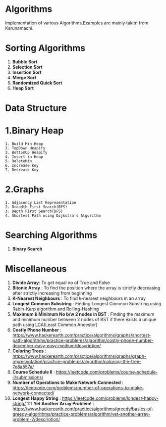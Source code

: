 # Algorithms
Implementation of various Algorithms.Examples are mainly taken from Karunamachi.

Sorting Algorithms
=====================================
1. **Bubble Sort**
2. **Selection Sort**
3. **Insertion Sort**
4. **Merge Sort**
5. **Randomized Quick Sort**
6. **Heap Sort**

Data Structure
=====================================
1.**Binary Heap**
=====================================
	1. Build Min Heap
	2. TopDown Heapify
	3. BottomUp Heapify
	4. Insert in Heap
	5. DeleteMin
	6. Increase Key
	7. Decrease Key

2.**Graphs**
=====================================
	1. Adjacency List Representation
	2. Breadth First Search(BFS)
	3. Depth First Search(DFS)
	4. Shortest Path using Dijkstra's Algorithm

Searching Algorithms
=====================================
1. **Binary Search**


Miscellaneous
=====================================
1. **Divide Array**: To get equal no of True and False
2. **Bitonic Array** : To find the position where the array is strictly decreasing after strictly increasing from beginning
3. **K-Nearest Neighbours** : To find k-nearest neighbours in an array
4. **Longest Common Substring** : Finding Longest Common Substring using Rabin-Karp algorithm and Rolling-Hashing
5. **Maximum & Minimum No b/w 2 nodes in BST** : Finding the maximum and minimum number between 2 nodes of BST if there exists a unique path using LCA(Least Common Ancestor)
6. **Costly Phone Number** : https://www.hackerearth.com/practice/algorithms/graphs/shortest-path-algorithms/practice-problems/algorithm/costly-phone-number-december-easy-easy-medium/description/
7. **Coloring Trees** : https://www.hackerearth.com/practice/algorithms/graphs/graph-representation/practice-problems/algorithm/coloring-the-tree-7e8a557a/
8. **Course Schedule II** : https://leetcode.com/problems/course-schedule-ii/submissions/
9. **Number of Operations to Make Network Connected** : https://leetcode.com/problems/number-of-operations-to-make-network-connected/
10. **Longest Happy String** : https://leetcode.com/problems/longest-happy-string/
111 **Yet Another Array Problem!** : https://www.hackerearth.com/practice/algorithms/greedy/basics-of-greedy-algorithms/practice-problems/algorithm/yet-another-array-problem-2/description/
